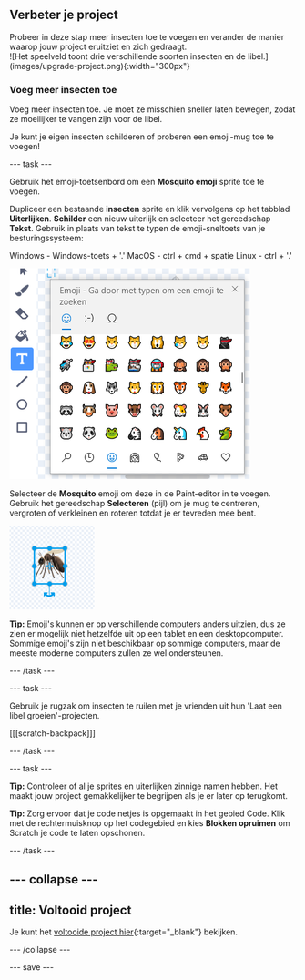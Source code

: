 ## Verbeter je project

<div style="display: flex; flex-wrap: wrap">
<div style="flex-basis: 200px; flex-grow: 1; margin-right: 15px;">
Probeer in deze stap meer insecten toe te voegen en verander de manier waarop jouw project eruitziet en zich gedraagt.
</div>
<div>
![Het speelveld toont drie verschillende soorten insecten en de libel.](images/upgrade-project.png){:width="300px"}
</div>
</div>

### Voeg meer insecten toe

Voeg meer insecten toe. Je moet ze misschien sneller laten bewegen, zodat ze moeilijker te vangen zijn voor de libel.

Je kunt je eigen insecten schilderen of proberen een emoji-mug toe te voegen!

--- task ---

Gebruik het emoji-toetsenbord om een **Mosquito emoji** sprite toe te voegen.

Dupliceer een bestaande **insecten** sprite en klik vervolgens op het tabblad **Uiterlijken**. **Schilder** een nieuw uiterlijk en selecteer het gereedschap **Tekst**. Gebruik in plaats van tekst te typen de emoji-sneltoets van je besturingssysteem:

Windows - Windows-toets + '.' MacOS - ctrl + cmd + spatie Linux - ctrl + '.'

![Het pop-up emoji-toetsenbord met de categorie 'dieren en natuur' geselecteerd.](images/emoji-keyboard.png)

Selecteer de **Mosquito** emoji om deze in de Paint-editor in te voegen. Gebruik het gereedschap **Selecteren** (pijl) om je mug te centreren, vergroten of verkleinen en roteren totdat je er tevreden mee bent.

![De mug-emoji in de tekeneditor.](images/emoji-mosquito.png)

**Tip:** Emoji's kunnen er op verschillende computers anders uitzien, dus ze zien er mogelijk niet hetzelfde uit op een tablet en een desktopcomputer. Sommige emoji's zijn niet beschikbaar op sommige computers, maar de meeste moderne computers zullen ze wel ondersteunen.

--- /task ---

--- task ---

Gebruik je rugzak om insecten te ruilen met je vrienden uit hun 'Laat een libel groeien'-projecten.

[[[scratch-backpack]]]

--- /task ---

--- task ---

**Tip:** Controleer of al je sprites en uiterlijken zinnige namen hebben. Het maakt jouw project gemakkelijker te begrijpen als je er later op terugkomt.

**Tip:** Zorg ervoor dat je code netjes is opgemaakt in het gebied Code. Klik met de rechtermuisknop op het codegebied en kies **Blokken opruimen** om Scratch je code te laten opschonen.

--- /task ---

--- collapse ---
---
title: Voltooid project
---

Je kunt het [voltooide project hier](https://scratch.mit.edu/projects/521688740/){:target="_blank"} bekijken.

--- /collapse ---

--- save ---
